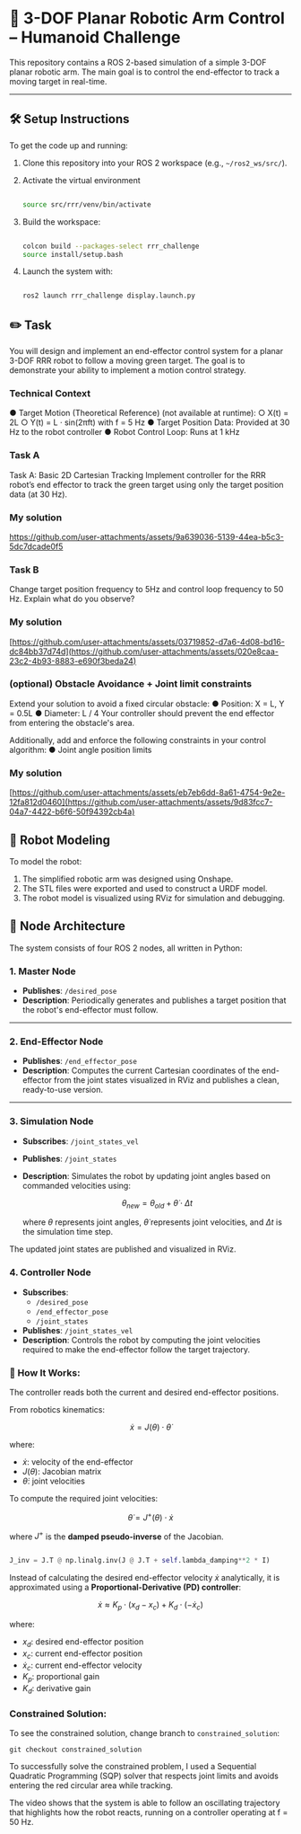 # 🦾 3-DOF Planar Robotic Arm Control – Humanoid Challenge

This repository contains a ROS 2-based simulation of a simple 3-DOF planar robotic arm. The main goal is to control the end-effector to track a moving target in real-time.

---

## 🛠️ Setup Instructions

To get the code up and running:

1. Clone this repository into your ROS 2 workspace (e.g., `~/ros2_ws/src/`).
2. Activate the virtual environment
   
   ```bash
   
   source src/rrr/venv/bin/activate
   
   ```
   
4. Build the workspace:

   ```bash
   
   colcon build --packages-select rrr_challenge
   source install/setup.bash
   
   ```
   
5. Launch the system with:

   ```bash

   ros2 launch rrr_challenge display.launch.py

   ```

## ✏️ Task
You will design and implement an end-effector control system for a planar 3-DOF RRR robot to
follow a moving green target. The goal is to demonstrate your ability to implement a motion
control strategy.

### Technical Context
● Target Motion (Theoretical Reference) (not available at runtime):
  ○ X(t) = 2L
  ○ Y(t) = L · sin(2πft) with f = 5 Hz
● Target Position Data: Provided at 30 Hz to the robot controller
● Robot Control Loop: Runs at 1 kHz

### Task A
Task A: Basic 2D Cartesian Tracking
Implement controller for the RRR robot’s end effector to track the green target using only the
target position data (at 30 Hz).

### My solution
https://github.com/user-attachments/assets/9a639036-5139-44ea-b5c3-5dc7dcade0f5
### Task B
Change target position frequency to 5Hz and control loop frequency to 50 Hz.
Explain what do you observe?

### My solution
[https://github.com/user-attachments/assets/03719852-d7a6-4d08-bd16-dc84bb37d74d](https://github.com/user-attachments/assets/020e8caa-23c2-4b93-8883-e690f3beda24)
### (optional) Obstacle Avoidance + Joint limit constraints
Extend your solution to avoid a fixed circular obstacle:
● Position: X = L, Y = 0.5L
● Diameter: L / 4
Your controller should prevent the end effector from entering the obstacle's area.

Additionally, add and enforce the following constraints in your control algorithm:
● Joint angle position limits

### My solution
[https://github.com/user-attachments/assets/eb7eb6dd-8a61-4754-9e2e-12fa812d0460](https://github.com/user-attachments/assets/9d83fcc7-04a7-4422-b6f6-50f94392cb4a)
## 🤖 Robot Modeling
To model the robot:

1. The simplified robotic arm was designed using Onshape.
2. The STL files were exported and used to construct a URDF model.
3. The robot model is visualized using RViz for simulation and debugging.

## 🧠 Node Architecture
The system consists of four ROS 2 nodes, all written in Python:

### 1. **Master Node**
- **Publishes**: `/desired_pose`
- **Description**: Periodically generates and publishes a target position that the robot's end-effector must follow.

---

### 2. **End-Effector Node**
- **Publishes**: `/end_effector_pose`
- **Description**: Computes the current Cartesian coordinates of the end-effector from the joint states visualized in RViz and publishes a clean, ready-to-use version.

---

### 3. **Simulation Node**
- **Subscribes**: `/joint_states_vel`
- **Publishes**: `/joint_states`
- **Description**: Simulates the robot by updating joint angles based on commanded velocities using:


    $$\theta_{new} = \theta_{old} +  \dot{\theta} \cdot Δt$$

    where $\theta$ represents joint angles, $\dot{\theta}$ represents joint velocities, and $Δt$ is the simulation time step.

The updated joint states are published and visualized in RViz.
### 4. **Controller Node**
- **Subscribes**:
  - `/desired_pose`
  - `/end_effector_pose`
  - `/joint_states`
- **Publishes**:  `/joint_states_vel`
- **Description**: Controls the robot by computing the joint velocities required to make the end-effector follow the target trajectory.

### 🧩 How It Works:

The controller reads both the current and desired end-effector positions.

From robotics kinematics:

$$\dot{x} = J(\theta) \cdot \dot{\theta}$$

where:

- $\dot{x}$: velocity of the end-effector  
- $J(\theta)$: Jacobian matrix  
- $\dot{\theta}$: joint velocities  

To compute the required joint velocities:

$$\dot{\theta} = J^+(\theta) \cdot \dot{x}$$

where $J^+$ is the **damped pseudo-inverse** of the Jacobian.

   ```python

   J_inv = J.T @ np.linalg.inv(J @ J.T + self.lambda_damping**2 * I)

   ```


Instead of calculating the desired end-effector velocity $\dot{x}$ analytically, it is approximated using a **Proportional-Derivative (PD) controller**:

$$
\dot{x} \approx K_p \cdot (x_d - x_c) + K_d \cdot (-\dot{x}_c)
$$

where:
- $x_d$: desired end-effector position  
- $x_c$: current end-effector position  
- $\dot{x}_c$: current end-effector velocity  
- $K_p$: proportional gain  
- $K_d$: derivative gain

### Constrained Solution:

To see the constrained solution, change branch to `constrained_solution`:

   ```
   git checkout constrained_solution
   ```

To successfully solve the constrained problem, I used a Sequential Quadratic Programming (SQP) solver that respects joint limits and avoids entering the red circular area while tracking.

The video shows that the system is able to follow an oscillating trajectory that highlights how the robot reacts, running on a controller operating at f = 50 Hz.
